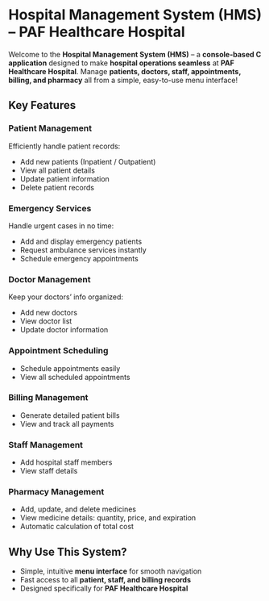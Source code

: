 # Hospital Management System (HMS) – PAF Healthcare Hospital

Welcome to the **Hospital Management System (HMS)** – a **console-based C application** designed to make **hospital operations seamless** at **PAF Healthcare Hospital**. Manage **patients, doctors, staff, appointments, billing, and pharmacy** all from a simple, easy-to-use menu interface!  



##  Key Features

###  **Patient Management**
Efficiently handle patient records:  
- Add new patients (Inpatient / Outpatient)  
-  View all patient details  
-  Update patient information  
-  Delete patient records  

###  **Emergency Services**
Handle urgent cases in no time:  
-  Add and display emergency patients  
-  Request ambulance services instantly  
-  Schedule emergency appointments  

###  **Doctor Management**
Keep your doctors’ info organized:  
-  Add new doctors  
-  View doctor list  
-  Update doctor information  

###  **Appointment Scheduling**
-  Schedule appointments easily  
-  View all scheduled appointments  

###  **Billing Management**
-  Generate detailed patient bills  
-  View and track all payments  

###  **Staff Management**
-  Add hospital staff members  
-  View staff details  

###  **Pharmacy Management**
-  Add, update, and delete medicines  
-  View medicine details: quantity, price, and expiration  
-  Automatic calculation of total cost  



##  Why Use This System?
- Simple, intuitive **menu interface** for smooth navigation  
- Fast access to all **patient, staff, and billing records**  
- Designed specifically for **PAF Healthcare Hospital**  







